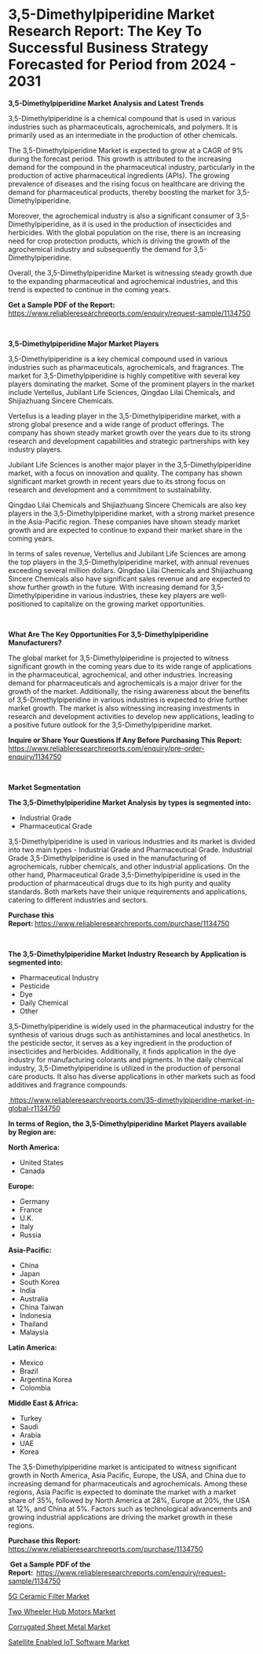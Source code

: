 <p><h1>3,5-Dimethylpiperidine Market Research Report: The Key To Successful Business Strategy Forecasted for Period from 2024 - 2031</h1></p><p><strong>3,5-Dimethylpiperidine Market Analysis and Latest Trends</strong></p>
<p><p>3,5-Dimethylpiperidine is a chemical compound that is used in various industries such as pharmaceuticals, agrochemicals, and polymers. It is primarily used as an intermediate in the production of other chemicals.</p><p>The 3,5-Dimethylpiperidine Market is expected to grow at a CAGR of 9% during the forecast period. This growth is attributed to the increasing demand for the compound in the pharmaceutical industry, particularly in the production of active pharmaceutical ingredients (APIs). The growing prevalence of diseases and the rising focus on healthcare are driving the demand for pharmaceutical products, thereby boosting the market for 3,5-Dimethylpiperidine.</p><p>Moreover, the agrochemical industry is also a significant consumer of 3,5-Dimethylpiperidine, as it is used in the production of insecticides and herbicides. With the global population on the rise, there is an increasing need for crop protection products, which is driving the growth of the agrochemical industry and subsequently the demand for 3,5-Dimethylpiperidine.</p><p>Overall, the 3,5-Dimethylpiperidine Market is witnessing steady growth due to the expanding pharmaceutical and agrochemical industries, and this trend is expected to continue in the coming years.</p></p>
<p><strong>Get a Sample PDF of the Report:&nbsp;</strong> <a href="https://www.reliableresearchreports.com/enquiry/request-sample/1134750">https://www.reliableresearchreports.com/enquiry/request-sample/1134750</a></p>
<p>&nbsp;</p>
<p><strong>3,5-Dimethylpiperidine Major Market Players</strong></p>
<p><p>3,5-Dimethylpiperidine is a key chemical compound used in various industries such as pharmaceuticals, agrochemicals, and fragrances. The market for 3,5-Dimethylpiperidine is highly competitive with several key players dominating the market. Some of the prominent players in the market include Vertellus, Jubilant Life Sciences, Qingdao Lilai Chemicals, and Shijiazhuang Sincere Chemicals.</p><p>Vertellus is a leading player in the 3,5-Dimethylpiperidine market, with a strong global presence and a wide range of product offerings. The company has shown steady market growth over the years due to its strong research and development capabilities and strategic partnerships with key industry players.</p><p>Jubilant Life Sciences is another major player in the 3,5-Dimethylpiperidine market, with a focus on innovation and quality. The company has shown significant market growth in recent years due to its strong focus on research and development and a commitment to sustainability.</p><p>Qingdao Lilai Chemicals and Shijiazhuang Sincere Chemicals are also key players in the 3,5-Dimethylpiperidine market, with a strong market presence in the Asia-Pacific region. These companies have shown steady market growth and are expected to continue to expand their market share in the coming years.</p><p>In terms of sales revenue, Vertellus and Jubilant Life Sciences are among the top players in the 3,5-Dimethylpiperidine market, with annual revenues exceeding several million dollars. Qingdao Lilai Chemicals and Shijiazhuang Sincere Chemicals also have significant sales revenue and are expected to show further growth in the future. With increasing demand for 3,5-Dimethylpiperidine in various industries, these key players are well-positioned to capitalize on the growing market opportunities.</p></p>
<p>&nbsp;</p>
<p><strong>What Are The Key Opportunities For 3,5-Dimethylpiperidine Manufacturers?</strong></p>
<p><p>The global market for 3,5-Dimethylpiperidine is projected to witness significant growth in the coming years due to its wide range of applications in the pharmaceutical, agrochemical, and other industries. Increasing demand for pharmaceuticals and agrochemicals is a major driver for the growth of the market. Additionally, the rising awareness about the benefits of 3,5-Dimethylpiperidine in various industries is expected to drive further market growth. The market is also witnessing increasing investments in research and development activities to develop new applications, leading to a positive future outlook for the 3,5-Dimethylpiperidine market.</p></p>
<p><strong>Inquire or Share Your Questions If Any Before Purchasing This Report:</strong> <a href="https://www.reliableresearchreports.com/enquiry/pre-order-enquiry/1134750">https://www.reliableresearchreports.com/enquiry/pre-order-enquiry/1134750</a></p>
<p>&nbsp;</p>
<p><strong>Market Segmentation</strong></p>
<p><strong>The 3,5-Dimethylpiperidine Market Analysis by types is segmented into:</strong></p>
<p><ul><li>Industrial Grade</li><li>Pharmaceutical Grade</li></ul></p>
<p><p>3,5-Dimethylpiperidine is used in various industries and its market is divided into two main types - Industrial Grade and Pharmaceutical Grade. Industrial Grade 3,5-Dimethylpiperidine is used in the manufacturing of agrochemicals, rubber chemicals, and other industrial applications. On the other hand, Pharmaceutical Grade 3,5-Dimethylpiperidine is used in the production of pharmaceutical drugs due to its high purity and quality standards. Both markets have their unique requirements and applications, catering to different industries and sectors.</p></p>
<p><strong>Purchase this Report:&nbsp;</strong><a href="https://www.reliableresearchreports.com/purchase/1134750">https://www.reliableresearchreports.com/purchase/1134750</a></p>
<p>&nbsp;</p>
<p><strong>The 3,5-Dimethylpiperidine Market Industry Research by Application is segmented into:</strong></p>
<p><ul><li>Pharmaceutical Industry</li><li>Pesticide</li><li>Dye</li><li>Daily Chemical</li><li>Other</li></ul></p>
<p><p>3,5-Dimethylpiperidine is widely used in the pharmaceutical industry for the synthesis of various drugs such as antihistamines and local anesthetics. In the pesticide sector, it serves as a key ingredient in the production of insecticides and herbicides. Additionally, it finds application in the dye industry for manufacturing colorants and pigments. In the daily chemical industry, 3,5-Dimethylpiperidine is utilized in the production of personal care products. It also has diverse applications in other markets such as food additives and fragrance compounds.</p></p>
<p><a href="https://www.reliableresearchreports.com/35-dimethylpiperidine-market-in-global-r1134750">&nbsp;https://www.reliableresearchreports.com/35-dimethylpiperidine-market-in-global-r1134750</a></p>
<p><strong>In terms of Region, the 3,5-Dimethylpiperidine Market Players available by Region are:</strong></p>
<p>
    <p> <strong> North America: </strong>
        <ul>
            <li>United States</li>
            <li>Canada</li>
        </ul>
        </p> 
    <p> <strong> Europe: </strong>
        <ul>
            <li>Germany</li>
            <li>France</li>
            <li>U.K.</li>
            <li>Italy</li>
            <li>Russia</li>
        </ul>
        </p> 
    <p> <strong> Asia-Pacific: </strong>
        <ul>
            <li>China</li>
            <li>Japan</li>
            <li>South Korea</li>
            <li>India</li>
            <li>Australia</li>
            <li>China Taiwan</li>
            <li>Indonesia</li>
            <li>Thailand</li>
            <li>Malaysia</li>
        </ul>
        </p> 
    <p> <strong> Latin America: </strong>
        <ul>
            <li>Mexico</li>
            <li>Brazil</li>
            <li>Argentina Korea</li>
            <li>Colombia</li>
        </ul>
        </p> 
    <p> <strong> Middle East & Africa: </strong>
        <ul>
            <li>Turkey</li>
            <li>Saudi</li>
            <li>Arabia</li>
            <li>UAE</li>
            <li>Korea</li>
        </ul>
    </p>
    </p>
<p><p>The 3,5-Dimethylpiperidine market is anticipated to witness significant growth in North America, Asia Pacific, Europe, the USA, and China due to increasing demand for pharmaceuticals and agrochemicals. Among these regions, Asia Pacific is expected to dominate the market with a market share of 35%, followed by North America at 28%, Europe at 20%, the USA at 12%, and China at 5%. Factors such as technological advancements and growing industrial applications are driving the market growth in these regions.</p></p>
<p><strong>Purchase this Report: </strong><a href="https://www.reliableresearchreports.com/purchase/1134750">https://www.reliableresearchreports.com/purchase/1134750</a></p>
<p>&nbsp;<strong>Get a Sample PDF of the Report:&nbsp;&nbsp;</strong><a href="https://www.reliableresearchreports.com/enquiry/request-sample/1134750">https://www.reliableresearchreports.com/enquiry/request-sample/1134750</a></p>
<p><strong></strong></p>
<p><p><a href="https://issuu.com/reportprime-2/docs/5g-ceramic-filter-market-size-2030.pptx">5G Ceramic Filter Market</a></p><p><a href="https://github.com/AutumnBerge/Market-Research-Report-List-1/blob/main/two-wheeler-hub-motors-market.md">Two Wheeler Hub Motors Market</a></p><p><a href="https://medium.com/@pinkierau13/global-corrugated-sheet-metal-market-analysis-trends-forecasts-and-growth-opportunities-2024-fd547e2180c0">Corrugated Sheet Metal Market</a></p><p><a href="https://medium.com/@jjkh377/global-satellite-enabled-iot-software-market-status-2024-2031-and-forecast-by-region-product-f89eb38bb8a8">Satellite Enabled IoT Software Market</a></p></p>
